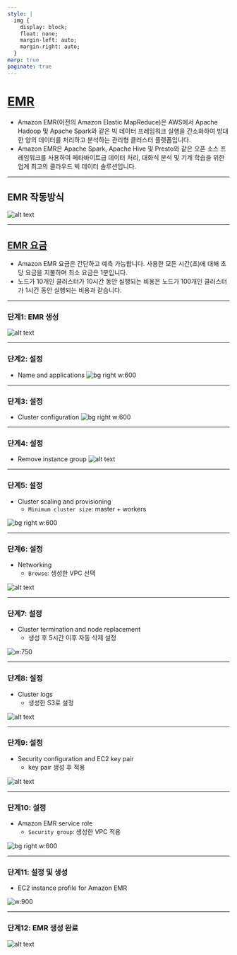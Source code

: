 ```yaml
---
style: |
  img {
    display: block;
    float: none;
    margin-left: auto;
    margin-right: auto;
  }
marp: true
paginate: true
---
```

# [EMR](https://docs.aws.amazon.com/ko_kr/emr/latest/ManagementGuide/emr-what-is-emr.html)
- Amazon EMR(이전의 Amazon Elastic MapReduce)은 AWS에서 Apache Hadoop 및 Apache Spark와 같은 빅 데이터 프레임워크 실행을 간소화하여 방대한 양의 데이터를 처리하고 분석하는 관리형 클러스터 플랫폼입니다. 
- Amazon EMR은 Apache Spark, Apache Hive 및 Presto와 같은 오픈 소스 프레임워크를 사용하여 페타바이트급 데이터 처리, 대화식 분석 및 기계 학습을 위한 업계 최고의 클라우드 빅 데이터 솔루션입니다.

---
## EMR 작동방식 
![alt text](./img/image-40.png)

---
## [EMR 요금](https://aws.amazon.com/ko/emr/pricing/)
-  Amazon EMR 요금은 간단하고 예측 가능합니다. 사용한 모든 시간(초)에 대해 초당 요금을 지불하며 최소 요금은 1분입니다. 
- 노드가 10개인 클러스터가 10시간 동안 실행되는 비용은 노드가 100개인 클러스터가 1시간 동안 실행되는 비용과 같습니다. 

---
### 단계1: EMR 생성
![alt text](./img/image-2.png)

---
### 단계2: 설정 
- Name and applications
![bg right w:600](./img/image-4.png)

---
### 단계3: 설정 
- Cluster configuration
![bg right w:600](./img/image-5.png)

---
### 단계4: 설정 
- Remove instance group
![alt text](./img/image-8.png)

---
### 단계5: 설정 
- Cluster scaling and provisioning
  - `Minimum cluster size`: master + workers

![bg right w:600](./img/image-9.png)

---
### 단계6: 설정 
- Networking
  - `Browse`: 생성한 VPC 선택 

![alt text](./img/image-10.png)

---
### 단계7: 설정 
- Cluster termination and node replacement
  - 생성 후 5시간 이후 자동 삭제 설정 

![w:750](./img/image-11.png)

---
### 단계8: 설정 
- Cluster logs
  - 생성한 S3로 설정 

![alt text](./img/image-12.png)

---
### 단계9: 설정 
- Security configuration and EC2 key pair
  - key pair 생성 후 적용 

![alt text](./img/image-13.png)

---
### 단계10: 설정 
- Amazon EMR service role
  - `Security group`: 생성한 VPC 적용

![bg right w:600](./img/image-14.png)

---
### 단계11: 설정 및 생성
- EC2 instance profile for Amazon EMR

![w:900](./img/image-15.png)

---
### 단계12: EMR 생성 완료  

![alt text](./img/image-16.png)



